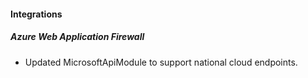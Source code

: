 
#### Integrations
##### Azure Web Application Firewall
- Updated MicrosoftApiModule to support national cloud endpoints.
